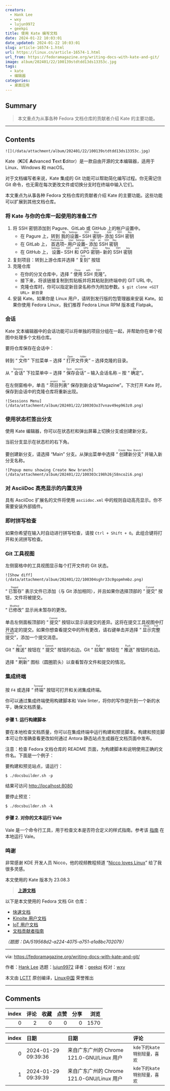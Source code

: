 ```yaml
---
creators:
  - Hank Lee
  - wxy
  - lujun9972
  - geekpi
title: 使用 Kate 编写文档
date: 2024-01-22 10:03:01
date_updated: 2024-01-22 10:03:01
slug: article-16574-1.html
url: https://linux.cn/article-16574-1.html
url_from: https://fedoramagazine.org/writing-docs-with-kate-and-git/
image: album/202401/22/100139stdtdd13ds13353c.jpg
tags:
  - kate
  - 编辑器
categories:
  - 桌面应用
---
```


## Summary

> 本文重点为从事各种 Fedora 文档仓库的贡献者介绍 Kate 的主要功能。

***

<!-- more -->

## Contents

`![](/data/attachment/album/202401/22/100139stdtdd13ds13353c.jpg)`

Kate（**K**DE **A**dvanced **T**ext **E**ditor）是一款自由开源的文本编辑器，适用于 Linux、Windows 和 macOS。

对于文档编写者来说，Kate 集成的 Git 功能可以帮助简化编写过程。你无需记住 Git 命令，也无需在每次更改文件或切换分支时在终端中输入它们。

本文重点为从事各种 Fedora 文档仓库的贡献者介绍 Kate 的主要功能。这些功能可以扩展到其他文档仓库。

### 将 Kate 与你的仓库一起使用的准备工作

1. 将 SSH 密钥添加到 Pagure、GitLab 或 GitHub 上的帐户设置中。
	* 在 Pagure 上，转到 <ruby> 我的设置 <rt>  My Settings </rt></ruby> – <ruby> SSH 密钥 <rt>  SSH Keys </rt></ruby> – <ruby> 添加 SSH 密钥 <rt>  Add SSH Key </rt></ruby>
	* 在 GitLab 上，<ruby> 首选项 <rt>  Preferences </rt></ruby> – <ruby> 用户设置 <rt>  User Settings </rt></ruby> – <ruby> 添加 SSH 密钥 <rt>  Add an SSH Key </rt></ruby>
	* 在 GitHub 上，<ruby> 设置 <rt>  Settings </rt></ruby> – <ruby> SSH 和 GPG 密钥 <rt>  SSH and GPG keys </rt></ruby> – <ruby> 新的 SSH 密钥 <rt>  New SSH key </rt></ruby>
2. 复刻项目：转到上游仓库并选择 “<ruby> 复刻 <rt>  Fork </rt></ruby>” 按钮
3. 克隆仓库
	* 在你的分叉仓库中，选择 “<ruby> 使用 SSH 克隆 <rt>  Clone with SSH </rt></ruby>”。
	* 接下来，将该链接复制到剪贴板并将其粘贴到终端中的 GIT URL 中。
	* 克隆仓库时，你可以指定新目录名称作为附加参数。`$ git clone <GIT URL> 新目录`
4. 安装 Kate。如果你是 Linux 用户，请转到发行版的包管理器来安装 Kate。如果你使用 Fedora Linux，我们推荐 Fedora Linux RPM 版本或 Flatpak。

### 会话

Kate 文本编辑器中的会话功能可以将单独的项目分组在一起，并帮助你在单个视图中处理多个文档仓库。

要将仓库保存在会话中：

转到 “<ruby> 文件 <rt>  File </rt></ruby>” 下拉菜单 – 选择 “<ruby> 打开文件夹 <rt>  Open folder </rt></ruby>” – 选择克隆的目录。

从 “<ruby> 会话 <rt>  Sessions </rt></ruby>” 下拉菜单中 – 选择 “<ruby> 保存会话 <rt>  Save session </rt></ruby>” – 输入会话名称 – 按 “<ruby> 确定 <rt>  OK </rt></ruby>”。

在左侧窗格中，单击 “<ruby> 项目列表 <rt>  project list </rt></ruby>” 保存到新会话“Magazine”。下次打开 Kate 时，保存到会话中的克隆仓库将重新出现。

`![Sessions Menu](/data/attachment/album/202401/22/100303o37vnav49ep963z0.png)`

### 使用状态栏签出分支

使用 Kate 编辑器，你可以在状态栏和弹出屏幕上切换分支或创建新分支。

当前分支显示在状态栏的右下角。

要创建新分支，请选择 “Main” 分支。从弹出菜单中选择 “<ruby> 创建新分支 <rt>  Create New Branch </rt></ruby>” 并输入新分支名称。

`![Popup menu showing Create New branch](/data/attachment/album/202401/22/100303c198h26j58nco2i6.png)`

### 对 AsciiDoc 高亮显示的内置支持

具有 AsciiDoc 扩展名的文件将使用 `asciidoc.xml` 中的规则自动高亮显示。你不需要安装外部插件。

### 即时拼写检查

如果你希望在输入时自动进行拼写检查，请按 `Ctrl + Shift + O`。此组合键将打开和关闭拼写检查。

### Git 工具视图

左侧窗格中的工具视图显示每个打开文件的 Git 状态。

`![Show diff](/data/attachment/album/202401/22/100304sghr33c0gopmhmbz.png)`

“<ruby> 已暂存 <rt>  Staged </rt></ruby>” 表示文件已添加（与 Git 添加相同），并且如果你选择顶部的 “<ruby> 提交 <rt>  Commit </rt></ruby>” 按钮，文件将被提交。

“<ruby> 已修改 <rt>  Modified </rt></ruby>” 显示尚未暂存的更改。

单击左侧面板顶部的 “<ruby> 提交 <rt>  Commit </rt></ruby>” 按钮以显示该提交的差异。这将在提交工具视图中打开选定的提交。如果你想查看提交中的所有更改，请右键单击并选择 “<ruby> 显示完整提交 <rt>  Show Full Commit </rt></ruby>”，添加一个提交消息。

Git “<ruby> 推送 <rt>  Push </rt></ruby>” 按钮在 “<ruby> 提交 <rt>  Commit </rt></ruby>” 按钮的右边。Git “<ruby> 拉取 <rt>  Pull </rt></ruby>” 按钮在 “<ruby> 推送 <rt>  Push </rt></ruby>” 按钮的右边。

选择 “<ruby> 刷新 <rt>  Refresh </rt></ruby>” 图标（圆圈箭头）以查看暂存文件和提交的情况。

### 集成终端

按 `F4` 或选择 “<ruby> 终端 <rt>  Terminal </rt></ruby>” 按钮可打开和关闭集成终端。

你可以通过集成终端使用构建脚本和 Vale linter，将你的写作提升到一个新的水平，确保文档质量。

#### 步骤 1. 运行构建脚本

要在本地检查文档质量，你可以在集成终端中运行构建和预览脚本。构建和预览脚本可让你准确查看更改如何通过 Antora 静态站点生成器在文档页面中发布。

注意：检查 Fedora 文档仓库的 README 页面，为构建脚本和说明使用正确的文件名。下面是一个例子：

要构建和预览站点，请运行：

```shell
$ ./docsbuilder.sh -p
```

结果可访问 <http://localhost:8080>

要停止预览：

```shell
$ ./docsbuilder.sh -k
```

#### 步骤 2. 对你的文本运行 Vale

Vale 是一个命令行工具，用于检查文本是否符合定义的样式指南。参考该 [指南](https://docs.fedoraproject.org/en-US/fedora-docs/contributing-docs/tools-vale-linter/) 在本地运行 Vale。

### 鸣谢

非常感谢 KDE 开发人员 Nicco，他的视频教程频道 “[Nicco loves Linux](https://www.youtube.com/c/Niccol%C3%B2Ve)” 给了我很多灵感。

本文使用的 Kate 版本为 23.08.3

> 
> **[上游文档](https://docs.kde.org/stable5/en/kate/kate/index.html)**
> 
> 
> 

以下是本文使用的 Fedora 文档 Git 仓库：

* [快速文档](https://pagure.io/fedora-docs/quick-docs.git)
* [Kinoite 用户文档](https://pagure.io/fedora-kde/kinoite-docs.git)
* [IoT 用户文档](https://github.com/fedora-iot/iot-docs.git)
* [文档贡献者指南](https://gitlab.com/fedora/docs/community-tools/documentation-contributors-guide.git)

*（题图：DA/519568d2-a224-4075-a751-a1a8bc702079）*

---

via: <https://fedoramagazine.org/writing-docs-with-kate-and-git/>

作者：[Hank Lee](https://fedoramagazine.org/author/hankuoffroad/) 选题：[lujun9972](https://github.com/lujun9972) 译者：[geekpi](https://github.com/geekpi) 校对：[wxy](https://github.com/wxy)

本文由 [LCTT](https://github.com/LCTT/TranslateProject) 原创编译，[Linux中国](https://linux.cn/) 荣誉推出

***

## Comments


|   index |   评论 |   收藏 |   点赞 |   分享 |   浏览 |
|--------:|-------:|-------:|-------:|-------:|-------:|
|       0 |      2 |      0 |      0 |      0 |   1570 |

|   index | 日期                | 日期                                       | 评论                        |
|--------:|:--------------------|:-------------------------------------------|:----------------------------|
|       0 | 2024-01-29 09:39:36 | 来自广东广州的 Chrome 121.0-GNU/Linux 用户 | `kde下的kate特别轻量，喜欢` |
|       1 | 2024-01-29 09:39:39 | 来自广东广州的 Chrome 121.0-GNU/Linux 用户 | `kde下的kate特别轻量，喜欢` |
